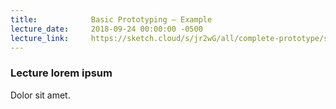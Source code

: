 ```yaml
---
title:            Basic Prototyping – Example
lecture_date:     2018-09-24 00:00:00 -0500
lecture_link:     https://sketch.cloud/s/jr2wG/all/complete-prototype/splash-screen/play
---
```

### Lecture lorem ipsum

Dolor sit amet.
